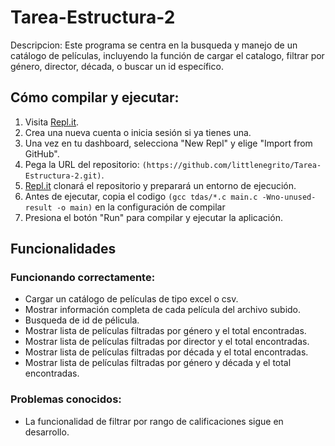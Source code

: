 # Tarea-Estructura-2

Descripcion:
Este programa se centra en la busqueda y manejo de un catálogo de películas, incluyendo la función de cargar el catalogo, filtrar por género, director, década, o buscar un id específico. 

## Cómo compilar y ejecutar:

1. Visita [Repl.it](https://repl.it/).
2. Crea una nueva cuenta o inicia sesión si ya tienes una.
3. Una vez en tu dashboard, selecciona "New Repl" y elige "Import from GitHub".
4. Pega la URL del repositorio: `(https://github.com/littlenegrito/Tarea-Estructura-2.git)`.
5. [Repl.it](http://repl.it/) clonará el repositorio y preparará un entorno de ejecución.
6. Antes de ejecutar, copia el codigo `(gcc tdas/*.c main.c -Wno-unused-result -o main)` en la configuración de compilar
7. Presiona el botón "Run" para compilar y ejecutar la aplicación.

## Funcionalidades

### Funcionando correctamente:

- Cargar un catálogo de películas de tipo excel o csv.
- Mostrar información completa de cada película del archivo subido.
- Busqueda de id de pélicula.
- Mostrar lista de películas filtradas por género y el total encontradas.
- Mostrar lista de películas filtradas por director y el total encontradas.
- Mostrar lista de películas filtradas por década y el total encontradas.
- Mostrar lista de películas filtradas por género y década y el total encontradas.

### Problemas conocidos:

- La funcionalidad de filtrar por rango de calificaciones sigue en desarrollo.
